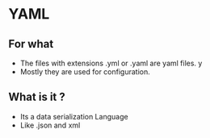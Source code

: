 # YAML  

## For what
- The files with extensions .yml or .yaml are yaml files. y
- Mostly they are used for configuration.  
## What is it ?  
- Its a data serialization Language
- Like .json and xml 
